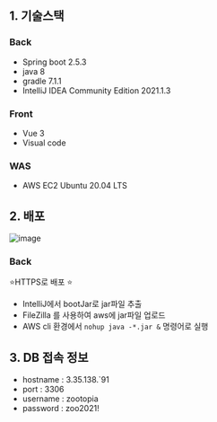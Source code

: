 ## 1. 기술스택

### Back

- Spring boot 2.5.3
- java 8
- gradle 7.1.1
- IntelliJ IDEA Community Edition 2021.1.3



### Front

- Vue 3
- Visual code



### WAS

- AWS EC2 Ubuntu 20.04 LTS





## 2. 배포

![image](https://user-images.githubusercontent.com/36289638/129835618-8db0017e-9060-4468-afeb-35250fbd8f2e.png)



### Back

⭐HTTPS로 배포 ⭐

- IntelliJ에서 bootJar로 jar파일 추출
- FileZilla 를 사용하여 aws에 jar파일 업로드
- AWS cli 환경에서 ```nohup java -*.jar &``` 명령어로 실행





## 3. DB 접속 정보 

- hostname : 3.35.138.`91
- port : 3306
- username : zootopia
- password : zoo2021!
